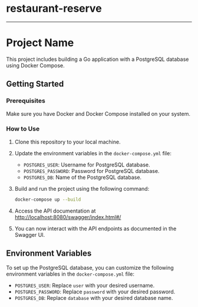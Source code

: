 # restaurant-reserve

---

# Project Name

This project includes building a Go application with a PostgreSQL database using Docker Compose.

## Getting Started

### Prerequisites

Make sure you have Docker and Docker Compose installed on your system.

### How to Use

1. Clone this repository to your local machine.

2. Update the environment variables in the `docker-compose.yml` file:

   - `POSTGRES_USER`: Username for PostgreSQL database.
   - `POSTGRES_PASSWORD`: Password for PostgreSQL database.
   - `POSTGRES_DB`: Name of the PostgreSQL database.

3. Build and run the project using the following command:

   ```bash
   docker-compose up --build
   ```

4. Access the API documentation at [http://localhost:8080/swagger/index.html#/](http://localhost:8080/swagger/index.html#/)

5. You can now interact with the API endpoints as documented in the Swagger UI.

## Environment Variables

To set up the PostgreSQL database, you can customize the following environment variables in the `docker-compose.yml` file:

- `POSTGRES_USER`: Replace `user` with your desired username.
- `POSTGRES_PASSWORD`: Replace `password` with your desired password.
- `POSTGRES_DB`: Replace `database` with your desired database name.

